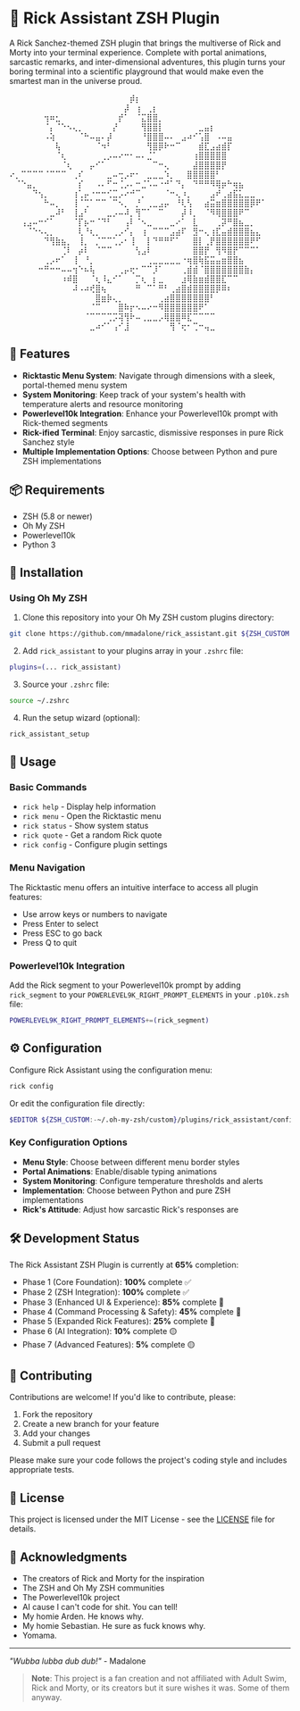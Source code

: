 # 🧪 Rick Assistant ZSH Plugin

A Rick Sanchez-themed ZSH plugin that brings the multiverse of Rick and Morty into your terminal experience. Complete with portal animations, sarcastic remarks, and inter-dimensional adventures, this plugin turns your boring terminal into a scientific playground that would make even the smartest man in the universe proud.


⠀⠀⠀⠀⠀⠀⠀⠀⠀⠀⠀⠀⠀⠀⠀⠀⠀⠀⠀⠀⠀⡾⡆⠀⠀⠀⠀⠀⠀⠀⠀⠀⠀⠀⠀⠀⠀⠀⠀⠀⠀⠀⠀⠀⠀        
⠀⠀⠀⠀⠀⠀⠀⠀⠀⠀⠀⠀⠀⠀⠀⠀⠀⠀⠀⠀⡼⠀⢰⠀⢀⡆⠀⠀⠀⠀⠀⠀⠀⠀⠀⠀⠀⠀⠀⠀⠀⠀⠀⠀⠀        
⠀⠀⠀⠀⠀⠀⢲⠶⣂⠀⠀⠀⠀⠀⠀⠀⠀⠀⠀⡞⠁⠀⠈⣍⣿⣿⡀⠀⠀⠀⠀⠀⠀⠀⠀⠀⠀⠀⠀⠀⠀⠀⠀⠀⠀        
⠀⠀⠀⠀⠀⠀⠈⡄⠈⠑⠢⢄⡀⠀⠀⠀⠀⠀⡜⠀⠀⠀⠀⢻⣿⣿⡇⠀⠀⠀⠀⠀⠀⣀⣤⡆⠀⠀⠀⠀⠀⠀⠀⠀⠀        
⠀⠀⠀⠀⠀⠀⠠⢵⠀⠀⠀⠀⠈⠓⠤⣤⠄⡼⠀⠀⠀⠀⠀⠘⣿⣿⣿⠤⠄⠀⣠⠴⠊⢡⣿⠀⠠⠤⣤⠀⠀⠀⠀⠀⠀        
⠀⠀⠀⠀⠀⠀⠀⠀⢧⠀⠀⠀⠀⠀⠀⠈⠲⠃⠀⠀⠀⠀⠀⠀⢻⣿⡿⠗⠒⠉⠀⠀⠀⣾⣏⣠⣴⣾⡏⠀⠀⠀⠀⠀⠀        
⠀⠀⠀⠀⠀⠀⠀⠀⠈⢆⠀⠀⠀⠀⠀⠀⢀⡠⠤⠔⠒⠂⠤⠄⣈⠁⠀⠀⠀⠀⠀⠀⢰⣿⣿⣿⣿⣿⠀⠀⠀⠀⠀⠀⠀        
⠀⠀⠀⠀⠀⠀⠀⠀⠀⠈⢆⠀⠀⠀⡤⠊⠁⠀⠀⠀⠀⠀⠀⠀⠀⠉⠒⢄⠀⠀⠀⠀⣼⣿⣿⣿⣿⡟⠀⠀⠀⠀⠀⠀⠀        
⠔⡀⠉⠉⠉⠉⠈⠉⠉⠉⠀⢀⠎⠀⠀⠀⠀⣀⠤⢒⡠⠖⠂⠀⣀⣀⣀⠱⡀⠀⠀⣿⣿⣿⣿⣿⠃⠀⠀⠀⠀⠀⠀⠀        
⠀⠈⠑⣤⡀⠀⠀⠀⠀⠀⠀⠀⡎⠀⠀⠠⠄⠋⠒⢈⡠⠄⠒⣈⠡⠤⠐⠚⠁⠙⡄⠀⠙⠛⠛⠻⢿⡶⠓⢶⣦⠀⠀⠀⠀        
⠀⠀⠀⠀⠙⢢⡀⠀⠀⠀⠀⢰⢁⡤⠐⠒⠒⢊⣉⡠⠔⠚⠉⡀⠀⠀⠀⠈⠒⢄⠰⡀⠀⠀⠀⣠⠞⢀⣴⣯⣅⣀⣀⠀⠀        
⠀⠀⠀⠀⠀⠀⠓⠤⡀⠀⠀⢸⠈⢉⠁⠉⠉⠀⠉⠢⡀⠀⡘⠀⢀⣀⣠⡤⠀⠘⢇⢣⠀⠀⣴⣭⣶⣿⣿⣿⣿⣿⡿⠟⠁        
⠀⠀⠀⠀⠀⠀⠀⣀⠼⠃⠀⢸⣠⠃⠀⠀⠀⣀⡠⠤⠼⡀⢻⠉⠁⠀⠉⠀⠀⠀⡼⠸⡀⠀⠈⠻⢿⣿⣿⣿⠟⠉⠀⠀⠀        
⠀⠀⢠⣠⠤⠒⠊⠁⠀⠀⠀⠈⡏⡦⠒⠈⠙⠃⠀⠀⢠⠇⠈⠢⣀⠀⠀⠀⣀⠔⠁⠀⣇⠀⠀⠀⢀⡽⠛⣿⣦⣀⡀⠀⠀        
⠀⠀⠀⠈⠑⠢⢄⡀⠀⠀⠀⠀⢇⠘⢆⡀⠀⠀⢀⡠⠊⡄⠀⢰⠀⠉⠉⠉⣠⣴⠏⠀⣻⠒⢄⢰⣏⣤⣾⣿⣿⣿⣦⣄⠀        
⠀⠀⠀⠀⠀⠀⠙⢻⣷⣦⡀⠀⢸⡀⠀⡈⠉⠉⢁⡠⠂⢸⠀⠀⡇⠙⠛⠛⠋⠁⠀⠀⣿⡇⢀⡟⣿⣿⣿⣿⣿⣿⠟⠋⠀        
⠀⠀⠀⠀⠀⠀⠀⠀⠀⢈⠇⠀⡴⠇⠀⠈⠉⠉⠀⠀⠀⠀⢣⣠⠇⠀⠀⠀⠀⠀⠀⠀⣿⣿⡟⠀⢻⠻⣿⡟⠉⠉⠉⠁⠀        
⠀⠀⠀⠀⠀⠀⢀⡠⠖⠁⠀⢸⠀⠘⡀⠀⠀⠀⠀⠀⠀⠀⠀⠀⢀⣀⣀⣀⣀⣀⠐⢶⣿⢷⣯⣭⣤⣶⣿⣿⣦⠀⠀⠀⠀        
⠀⠀⠀⠀⠀⠒⠛⠒⠒⠤⠤⢲⠑⠦⢧⠀⠀⠀⠀⢀⡤⢖⠂⠉⠉⡸⠁⠀⠀⠀⢀⣾⣾⠈⣿⣿⣿⣿⣿⣿⣿⣷⡄⠀⠀        
⠀⠀⠀⠀⠀⠀⠀⠀⠀⠰⠾⣿⠀⠀⠈⢆⠸⣄⠊⠁⠀⠀⡉⢆⠀⡆⣀⠀⠀⠀⣰⢿⣷⣶⣾⣿⣿⣏⠉⠉⠀⠀⠀⠀⠀        
⠀⠀⠀⠀⠀⠀⠀⠀⠀⠀⠀⠼⠠⠴⢞⣿⢦⠀⠀⠀⠀⠀⠛⠀⠉⠁⠛⠃⢀⣴⣿⣾⣿⣿⣿⣿⡿⠿⠆⠀⠀⠀⠀⠀⠀          
⠀⠀⠀⠀⠀⠀⠀⠀⠀⠀⠀⠀⠀⠀⠀⣿⣶⡷⢄⡀⠀⠀⠀⠀⠀⠀⢀⣴⣿⣿⣿⣿⣿⣿⣿⠃⠀⠀⠀⠀⠀⠀⠀⠀⠀            
⠀⠀⠀⠀⠀⠀⠀⠀⠀⠀⠀⠀⠀⠀⠈⠉⠀⠀⠀⣿⠷⡖⠢⠤⠔⠒⠻⣿⣿⣿⣿⣿⣿⠟⠁⠀⠀⠀⠀⠀⠀⠀⠀⠀⠀           
⠀⠀⠀⠀⠀⠀⠀⠀⠀⠀⠀⠀⠀⠈⠉⠉⠉⢉⡩⢽⢻⠗⠤⢀⣀⣀⡠⢿⣿⣿⠿⣏⠉⠉⠉⠉⠀⠀⠀⠀⠀⠀⠀⠀⠀          
⠀⠀⠀⠀⠀⠀⠀⠀⠀⠀⠀⠀⠀⠀⣀⠴⠊⠁⢠⠊⣸⠀⠀⠀⠀⠀⠀⠀⢻⠈⢖⠂⢉⠒⢤⣀⠀⠀⠀⠀⠀⠀⠀⠀⠀            

## 🚀 Features

- **Ricktastic Menu System**: Navigate through dimensions with a sleek, portal-themed menu system
- **System Monitoring**: Keep track of your system's health with temperature alerts and resource monitoring
- **Powerlevel10k Integration**: Enhance your Powerlevel10k prompt with Rick-themed segments
- **Rick-ified Terminal**: Enjoy sarcastic, dismissive responses in pure Rick Sanchez style
- **Multiple Implementation Options**: Choose between Python and pure ZSH implementations

## 📦 Requirements

- ZSH (5.8 or newer)
- Oh My ZSH
- Powerlevel10k
- Python 3

## 💾 Installation

### Using Oh My ZSH

1. Clone this repository into your Oh My ZSH custom plugins directory:

```bash
git clone https://github.com/mmadalone/rick_assistant.git ${ZSH_CUSTOM:-~/.oh-my-zsh/custom}/plugins/rick_assistant
```

2. Add `rick_assistant` to your plugins array in your `.zshrc` file:

```bash
plugins=(... rick_assistant)
```

3. Source your `.zshrc` file:

```bash
source ~/.zshrc
```

4. Run the setup wizard (optional):

```bash
rick_assistant_setup
```

## 🔧 Usage

### Basic Commands

- `rick help` - Display help information
- `rick menu` - Open the Ricktastic menu
- `rick status` - Show system status
- `rick quote` - Get a random Rick quote
- `rick config` - Configure plugin settings

### Menu Navigation

The Ricktastic menu offers an intuitive interface to access all plugin features:

- Use arrow keys or numbers to navigate
- Press Enter to select
- Press ESC to go back
- Press Q to quit

### Powerlevel10k Integration

Add the Rick segment to your Powerlevel10k prompt by adding `rick_segment` to your `POWERLEVEL9K_RIGHT_PROMPT_ELEMENTS` in your `.p10k.zsh` file:

```bash
POWERLEVEL9K_RIGHT_PROMPT_ELEMENTS+=(rick_segment)
```

## ⚙️ Configuration

Configure Rick Assistant using the configuration menu:

```bash
rick config
```

Or edit the configuration file directly:

```bash
$EDITOR ${ZSH_CUSTOM:-~/.oh-my-zsh/custom}/plugins/rick_assistant/config/rick_assistant.conf
```

### Key Configuration Options

- **Menu Style**: Choose between different menu border styles
- **Portal Animations**: Enable/disable typing animations
- **System Monitoring**: Configure temperature thresholds and alerts
- **Implementation**: Choose between Python and pure ZSH implementations
- **Rick's Attitude**: Adjust how sarcastic Rick's responses are

## 🛠️ Development Status

The Rick Assistant ZSH Plugin is currently at **65%** completion:

- Phase 1 (Core Foundation): **100%** complete ✅
- Phase 2 (ZSH Integration): **100%** complete ✅
- Phase 3 (Enhanced UI & Experience): **85%** complete 🔄
- Phase 4 (Command Processing & Safety): **45%** complete 🔄
- Phase 5 (Expanded Rick Features): **25%** complete 🔄
- Phase 6 (AI Integration): **10%** complete 🟡
- Phase 7 (Advanced Features): **5%** complete 🟡

## 📝 Contributing

Contributions are welcome! If you'd like to contribute, please:

1. Fork the repository
2. Create a new branch for your feature
3. Add your changes
4. Submit a pull request

Please make sure your code follows the project's coding style and includes appropriate tests.

## 📄 License

This project is licensed under the MIT License - see the [LICENSE](LICENSE) file for details.

## 🙏 Acknowledgments

- The creators of Rick and Morty for the inspiration
- The ZSH and Oh My ZSH communities
- The Powerlevel10k project
- AI cause I can't code for shit. You can tell!
- My homie Arden. He knows why.
- My homie Sebastian. He sure as fuck knows why.
- Yomama.
---

*"Wubba lubba dub dub!"* - Madalone

> **Note**: This project is a fan creation and not affiliated with Adult Swim, Rick and Morty, or its creators but it sure wishes it was. Some of them anyway.
